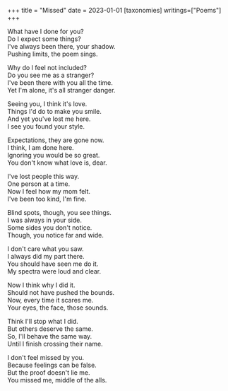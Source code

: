 +++
title = "Missed"
date = 2023-01-01
[taxonomies]
writings=["Poems"]
+++

What have I done for you?  
Do I expect some things?  
I've always been there, your shadow.  
Pushing limits, the poem sings.  
  
Why do I feel not included?  
Do you see me as a stranger?  
I've been there with you all the time.  
Yet I'm alone, it's all stranger danger.   
  
Seeing you, I think it's love.  
Things I'd do to make you smile.  
And yet you've lost me here.   
I see you found your style.  
  
Expectations, they are gone now.  
I think, I am done here.  
Ignoring you would be so great.  
You don't know what love is, dear.  
  
I've lost people this way.  
One person at a time.  
Now I feel how my mom felt.  
I've been too kind, I'm fine.  
  
Blind spots, though, you see things.  
I was always in your side.  
Some sides you don't notice.  
Though, you notice far and wide.  
  
I don't care what you saw.  
I always did my part there.  
You should have seen me do it.  
My spectra were loud and clear.  
  
Now I think why I did it.  
Should not have pushed the bounds.  
Now, every time it scares me.  
Your eyes, the face, those sounds.   
  
Think I'll stop what I did.   
But others deserve the same.   
So, I'll behave the same way.   
Until I finish crossing their name.  
  
I don't feel missed by you.   
Because feelings can be false.   
But the proof doesn't lie me.   
You missed me, middle of the alls.  
  
  
  
  
